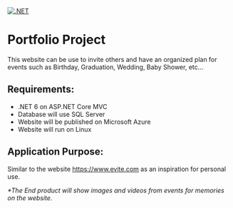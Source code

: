 [![.NET](https://github.com/marysaray/PortfolioProject/actions/workflows/dotnet.yml/badge.svg)](https://github.com/marysaray/PortfolioProject/actions/workflows/dotnet.yml)

# Portfolio Project

This website can be use to invite others and have an organized plan for events such as Birthday, Graduation, Wedding, Baby Shower, etc…

## Requirements:
- .NET 6 on ASP.NET Core MVC
- Database will use SQL Server
- Website will be published on Microsoft Azure
- Website will run on Linux

## Application Purpose:
Similar to the website https://www.evite.com as an inspiration for personal use.

_*The End product will show images and videos from events for memories on the website._
